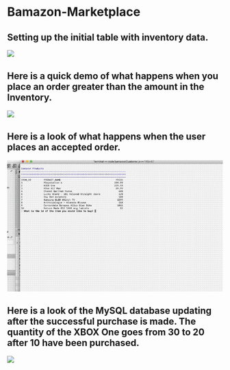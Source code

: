 # Bamazon-Marketplace

## Setting up the initial table with inventory data.
<img src="https://github.com/mattyb1980/Bamazon-Marketplace/blob/master/Images/Initial.gif">


## Here is a quick demo of what happens when you place an order greater than the amount in the Inventory.
<img src="https://github.com/mattyb1980/Bamazon-Marketplace/blob/master/Images/NotEnoughINV.gif">


## Here is a look of what happens when the user places an accepted order.
<img src="https://github.com/mattyb1980/Bamazon-Marketplace/blob/master/Images/SuccessfulPurchase.gif">

## Here is a look of the MySQL database updating after the successful purchase is made. The quantity of the XBOX One goes from 30 to 20 after 10 have been purchased.
<img src="https://github.com/mattyb1980/Bamazon-Marketplace/blob/master/Images/UpdatingTable.gif">
